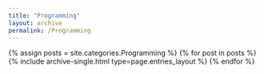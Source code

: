 ```yaml
---
title: "Programming"
layout: archive
permalink: /Programming
---
```



{% assign posts = site.categories.Programming %}
{% for post in posts %} {% include archive-single.html type=page.entries_layout %} {% endfor %}